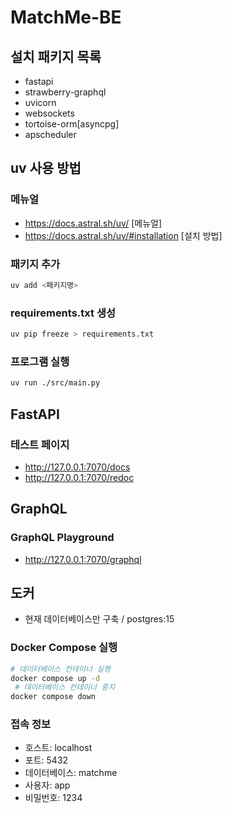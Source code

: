 # MatchMe-BE

## 설치 패키지 목록
- fastapi 
- strawberry-graphql 
- uvicorn 
- websockets
- tortoise-orm[asyncpg]
- apscheduler

## uv 사용 방법
### 메뉴얼 
- https://docs.astral.sh/uv/ [메뉴얼]
- https://docs.astral.sh/uv/#installation [설치 방법]

### 패키지 추가
```bash
uv add <패키지명>
```
### requirements.txt 생성
```bash
uv pip freeze > requirements.txt
```

### 프로그램 실행
```bash
uv run ./src/main.py
````

## FastAPI

### 테스트 페이지
- http://127.0.0.1:7070/docs
- http://127.0.0.1:7070/redoc

## GraphQL
### GraphQL Playground
- http://127.0.0.1:7070/graphql

## 도커
- 현재 데이터베이스만 구축 / postgres:15
### Docker Compose 실행
```bash
# 데이터베이스 컨테이너 실행
docker compose up -d 
 # 데이터베이스 컨테이너 중지
docker compose down
```
### 접속 정보
- 호스트: localhost
- 포트: 5432
- 데이터베이스: matchme
- 사용자: app
- 비밀번호: 1234